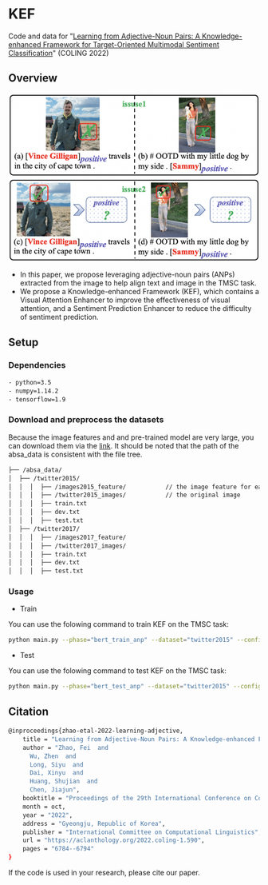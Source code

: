 # KEF

Code and data for "[Learning from Adjective-Noun Pairs: A Knowledge-enhanced Framework for Target-Oriented Multimodal Sentiment Classification](https://aclanthology.org/2022.coling-1.590.pdf)" (COLING 2022)

## Overview

<img src="figs/COLING2022_KEF.png" style="width:200px height:300px" />

- In this paper, we propose leveraging adjective-noun pairs (ANPs) extracted from the image to help align text and image in the TMSC task.
- We propose a Knowledge-enhanced Framework (KEF), which contains a Visual Attention Enhancer to improve the effectiveness of visual attention, and a Sentiment Prediction Enhancer to reduce the difficulty of sentiment prediction.

## Setup

### Dependencies
```bash
- python=3.5
- numpy=1.14.2
- tensorflow=1.9
```

### Download and preprocess the datasets
Because the image features and and pre-trained model are very large, you can download them via the [link](). It should be noted that the path of the absa_data is consistent with the file tree.

```sh
├── /absa_data/
│  ├── /twitter2015/
│  │  │  ├── /images2015_feature/	        // the image feature for each image
│  │  │  ├── /twitter2015_images/	        // the original image
│  │  │  ├── train.txt
│  │  │  ├── dev.txt
│  │  │  ├── test.txt
│  ├── /twitter2017/
│  │  │  ├── /images2017_feature/
│  │  │  ├── /twitter2017_images/
│  │  │  ├── train.txt
│  │  │  ├── dev.txt
│  │  │  ├── test.txt
```

### Usage

- Train

You can use the folowing command to train KEF on the TMSC task:

```bash
python main.py --phase="bert_train_anp" --dataset="twitter2015" --config_path="src/multimodal/config/twitter2015_config.json"
```
-  Test

You can use the folowing command to test KEF on the TMSC task:

```bash
python main.py --phase="bert_test_anp" --dataset="twitter2015" --config_path="src/multimodal/config/twitter2015_config.json"
```

## Citation
```bash
@inproceedings{zhao-etal-2022-learning-adjective,
    title = "Learning from Adjective-Noun Pairs: A Knowledge-enhanced Framework for Target-Oriented Multimodal Sentiment Classification",
    author = "Zhao, Fei  and
      Wu, Zhen  and
      Long, Siyu  and
      Dai, Xinyu  and
      Huang, Shujian  and
      Chen, Jiajun",
    booktitle = "Proceedings of the 29th International Conference on Computational Linguistics",
    month = oct,
    year = "2022",
    address = "Gyeongju, Republic of Korea",
    publisher = "International Committee on Computational Linguistics",
    url = "https://aclanthology.org/2022.coling-1.590",
    pages = "6784--6794"
}
```
If the code is used in your research, please cite our paper.

